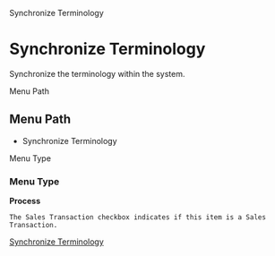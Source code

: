 
Synchronize Terminology
# Synchronize Terminology


Synchronize the terminology within the system.

Menu Path
## Menu Path



- Synchronize Terminology

Menu Type
### Menu Type

**Process**

```
The Sales Transaction checkbox indicates if this item is a Sales Transaction.
```

[Synchronize Terminology](../../process-ad_synchronize.md)